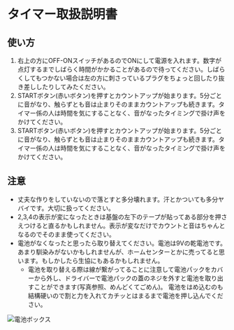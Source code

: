 # タイマー取扱説明書

## 使い方
1. 右上の方にOFF-ONスイッチがあるのでONにして電源を入れます。数字が点灯するまでしばらく時間がかかることがあるので待ってください。しばらくしてもつかない場合は左の方に刺さっているプラグをちょっと回したり抜き差ししたりしてみたください。
1. STARTボタン(赤いボタン)を押すとカウントアップが始まります。5分ごとに音がなり、触らずとも音は止まりそのままカウントアップも続きます。タイマー係の人は時間を気にすることなく、音がなったタイミングで掛け声をかけてください。
1. STARTボタン(赤いボタン)を押すとカウントアップが始まります。5分ごとに音がなり、触らずとも音は止まりそのままカウントアップも続きます。タイマー係の人は時間を気にすることなく、音がなったタイミングで掛け声をかけてください。

## 注意
+ 丈夫な作りをしていないので落とすと多分壊れます。汗とかついても多分ヤバイです。大切に扱ってください。
+ 2,3,4の表示が変になったときは基盤の左下のテープが貼ってある部分を押さえつけると直るかもしれません。表示が変なだけでカウントと音はちゃんとなるのでそのまま使ってください。
+ 電池がなくなったと思ったら取り替えてください。電池は9Vの乾電池です。あまり馴染みがないかもしれませんが、ホームセンターとかに売ってると思います。もしかしたら生協にもあるかもしれません。
  + 電池を取り替える際は線が繋がってることに注意して電池パックをカバーから外し、ドライバーで電池パックの蓋のネジを外すと電池を取り出すことができます(写真参照、めんどくてごめん)。
電池をはめ込むのも結構硬いので割と力を入れてカチッとはまるまで電池を押し込んでください。

![電池ボックス](https://github.com/w-shimaya/UTTTimer/blob/images/image.jpg)